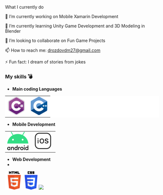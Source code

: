  What I currently do
 
🔭 I’m currently working on Mobile Xamarin Development

🌱 I’m currently learning Unity Game Development and 3D Modeling in Blender

👯 I’m looking to collaborate on Fun Game Projects

📫 How to reach me: drozdovdm27@gmail.com

⚡ Fun fact: I dream of stories from jokes


### My skills 💣
- **Main coding Languages**
<table style="background-color:#FFFFFF;">
<tbody>
 
<tr>
 <td align="center" width="50%">
  <img height=60px src="https://github.com/Dalvent/Dalvent/blob/main/Logos/csharp.png?raw=true"> 
 </td>

 <td align="center" width="50%">
  <img height=60px src="https://github.com/Dalvent/Dalvent/blob/main/Logos/cpp.png?raw=true"> 
 </td>
</tr>
 
</tbody>
</table>

- **Mobile Development**
<table>
<tbody>
 
<tr>
 <td align="center" width="50%">
  <img height=60px src="https://github.com/Dalvent/Dalvent/blob/main/Logos/android.png?raw=true"> 
 </td>

 <td align="center" width="50%">
  <img height=60px src="https://github.com/Dalvent/Dalvent/blob/main/Logos/ios.png?raw=true"> 
 </td>
</tr>
 
</tbody>
</table>

- **Web Development**
- 
<tr>
 <td align="center" width="50%">
  <img height=60px src="https://github.com/Dalvent/Dalvent/blob/main/Logos/html5.png?raw=true"> 
 </td>

 <td align="center" width="50%">
  <img height=60px src="https://github.com/Dalvent/Dalvent/blob/main/Logos/css3.png?raw=true"> 
 </td>
 
  <td align="center" width="50%">
  <img height=60px src="https://github.com/Dalvent/Dalvent/blob/main/Logos/apsnet.png?raw=true"> 
 </td>
</tr>
 
</tbody>
</table>
